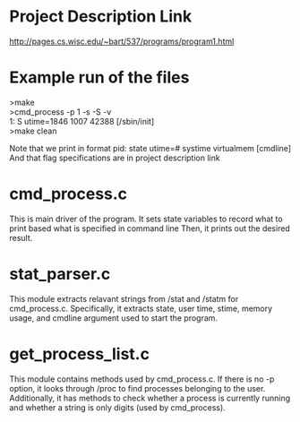 # Project Description Link
http://pages.cs.wisc.edu/~bart/537/programs/program1.html


# Example run of the files 

\>make <br/>
\>cmd_process -p 1 -s -S -v <br/>
1: S utime=1846 1007 42388 [/sbin/init]  <br/>
\>make clean <br/>

Note that we print in format pid: state utime=# systime virtualmem [cmdline]
And that flag specifications are in project description link 

# cmd_process.c

This is main driver of the program. It sets state variables to record what to print based what is specified in command line Then, it prints out the desired result. 

# stat_parser.c

This module extracts relavant strings from /stat and /statm for cmd_process.c. Specifically, it extracts state, user time, stime, memory usage, and cmdline argument used to start the program. 

# get_process_list.c

This module contains methods used by cmd_process.c. If there is no -p option, it looks through /proc to find processes belonging to the user. Additionally, it has methods to check whether a process is currently running and whether a string is only digits (used by cmd_process). 











